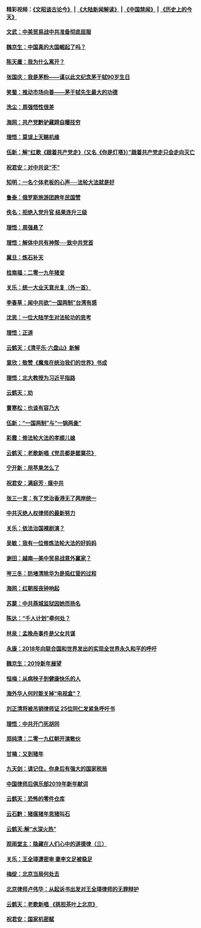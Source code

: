 #### 精彩视频：[《文昭谈古论今》](https://github.com/gfw-breaker/wenzhao/blob/master/README.md?t=01141530) | [《大陆新闻解读》](https://github.com/gfw-breaker/ntdtv-comedy/blob/master/README.md?t=01141530) | [《中国禁闻》](https://github.com/gfw-breaker/ntdtv-news/blob/master/README.md?t=01141530) | [《历史上的今天》](https://github.com/gfw-breaker/today-in-history/blob/master/README.md?t=01141530) 

#### [文武：中美贸易战中共准备彻底屈服](../pages/nsc993/n10974571.md?t=01141530) 

#### [魏京生：中国真的大国崛起了吗？](../pages/nsc993/n10974530.md?t=01141530) 

#### [陈天庸：我为什么离开？](../pages/nsc993/n10974493.md?t=01141530) 

#### [张国庆：我是茅粉——谨以此文纪念茅于轼90岁生日](../pages/nsc993/n10974477.md?t=01141530) 

#### [笑蜀：推动市场向善——茅于轼先生最大的功德](../pages/nsc993/n10974451.md?t=01141530) 

#### [洗尘：周强悟性很差](../pages/nsc993/n10973701.md?t=01141530) 

#### [海网：共产党黔驴藏蹄自曝技穷](../pages/nsc993/n10969562.md?t=01141530) 

#### [理悟：莫误上天赐机缘](../pages/nsc993/n10969514.md?t=01141530) 

#### [伍新：解“红歌《跟着共产党走》（又名《你是灯塔》）”跟着共产党走只会走向灭亡](../pages/nsc993/n10969074.md?t=01141530) 

#### [祝君安：对中共说“不”](../pages/nsc993/n10968464.md?t=01141530) 

#### [知明：一名个体老板的心声──法轮大法就是好](../pages/nsc993/n10967473.md?t=01141530) 

#### [鲁泰：俄罗斯旅游团跨年民国赞](../pages/nsc993/n10967035.md?t=01141530) 

#### [佚名：拒绝入党升官  结果连升三级](../pages/nsc993/n10965069.md?t=01141530) 

#### [理悟：周强悬了](../pages/nsc993/n10965044.md?t=01141530) 

#### [理悟：解体中共有神帮──致中共党首](../pages/nsc993/n10963824.md?t=01141530) 

#### [冀旦：炼石补天](../pages/nsc993/n10963818.md?t=01141530) 

#### [桂南福：二零一九年猪变](../pages/nsc993/n10963774.md?t=01141530) 

#### [关乐：统一大业天意光复（外一首）](../pages/nsc993/n10963765.md?t=01141530) 

#### [李春草：闻中共欲“一国两制”台湾有感](../pages/nsc993/n10963761.md?t=01141530) 

#### [沈思：一位大陆学生对法轮功的思考](../pages/nsc993/n10960706.md?t=01141530) 

#### [理悟：正道](../pages/nsc993/n10960529.md?t=01141530) 

#### [云鹤天：《清平乐‧六盘山》新解](../pages/nsc993/n10959258.md?t=01141530) 

#### [童欣：敬赞《魔鬼在统治我们的世界》书成](../pages/nsc993/n10959244.md?t=01141530) 

#### [理悟：北大教授为习近平指路](../pages/nsc993/n10959234.md?t=01141530) 

#### [云鹤天：劝](../pages/nsc993/n10959226.md?t=01141530) 

#### [曹寒松：也谈有容乃大](../pages/nsc993/n10959191.md?t=01141530) 

#### [伍新：“一国两制”与“一锅两彘”](../pages/nsc993/n10958297.md?t=01141530) 

#### [彩霞：修法轮大法的孝顺儿媳](../pages/nsc993/n10958333.md?t=01141530) 

#### [云鹤天：老歌新唱《党员都是罂粟花》](../pages/nsc993/n10958225.md?t=01141530) 

#### [宁开新：用苹果怎么了](../pages/nsc993/n10955962.md?t=01141530) 

#### [祝君安：满庭芳 · 瘟中共](../pages/nsc993/n10955949.md?t=01141530) 

#### [张三一言：有了党治香港无了两岸统一](../pages/nsc993/n10955943.md?t=01141530) 

#### [中共灭绝人权律师的最新努力](../pages/nsc993/n10954725.md?t=01141530) 

#### [关乐：依法治国裸剧演？](../pages/nsc993/n10952420.md?t=01141530) 

#### [吴敏：我有一位修炼法轮大法的好妈妈](../pages/nsc993/n10952484.md?t=01141530) 

#### [谢田：越南—美中贸易战意外赢家？](../pages/nsc993/n10940351.md?t=01141530) 

#### [岑三冬：防堵清除华为是捣红营的过程](../pages/nsc993/n10952342.md?t=01141530) 

#### [海网：红朝报丧钟响起](../pages/nsc993/n10951480.md?t=01141530) 

#### [苏蒙：中共燕城监狱因她而扬名](../pages/nsc993/n10951476.md?t=01141530) 

#### [陈达：“千人计划”牵何处？](../pages/nsc993/n10951466.md?t=01141530) 

#### [林泉：孟晚舟事件是父女共谋](../pages/nsc993/n10947780.md?t=01141530) 

#### [永康：2018年向联合国和世界发出的实现全世界永久和平的呼吁](../pages/nsc993/n10947756.md?t=01141530) 

#### [魏京生：2019新年展望](../pages/nsc993/n10947691.md?t=01141530) 

#### [恒梅：从病秧子到健康快乐的人](../pages/nsc993/n10947469.md?t=01141530) 

#### [海外华人何时能关掉“电视盒”？](../pages/nsc993/n10945406.md?t=01141530) 

#### [刘正清将被吊销律师证 25位同仁发紧急呼吁书](../pages/nsc993/n10944361.md?t=01141530) 

#### [理悟：中共开门死胡同](../pages/nsc993/n10944908.md?t=01141530) 

#### [郑纯清：二零一九红朝开演散伙](../pages/nsc993/n10944905.md?t=01141530) 

#### [甘楠：又到猪年](../pages/nsc993/n10944903.md?t=01141530) 

#### [九天剑：请记住，你身后有强大的国家税局](../pages/nsc993/n10944885.md?t=01141530) 

#### [中国律师后俱乐部2019年新年献词](../pages/nsc993/n10944348.md?t=01141530) 

#### [云鹤天：恐怖的零件仓库](../pages/nsc993/n10942847.md?t=01141530) 

#### [云石黔：猪瘟猪年思猪叫石](../pages/nsc993/n10943180.md?t=01141530) 

#### [云鹤天:解“水深火热”](../pages/nsc993/n10942828.md?t=01141530) 

#### [观雨堂主：隐藏在人们心中的道德律（三）](../pages/nsc993/n10941445.md?t=01141530) 

#### [关乐：王全璋遭密审 妻李文足被稳足](../pages/nsc993/n10941420.md?t=01141530) 

#### [梅绽：北京当局何处去](../pages/nsc993/n10941407.md?t=01141530) 

#### [北京律师卢伟华：从起诉书出发对王全璋律师的无罪辩护](../pages/nsc993/n10939303.md?t=01141530) 

#### [云鹤天：老歌新唱 《挑担茶叶上北京》](../pages/nsc993/n10937870.md?t=01141530) 

#### [祝君安：国家机密赋](../pages/nsc993/n10937863.md?t=01141530) 


